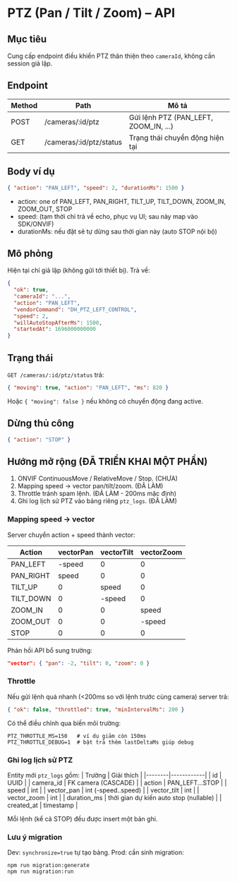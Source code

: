 # PTZ (Pan / Tilt / Zoom) – API

## Mục tiêu
Cung cấp endpoint điều khiển PTZ thân thiện theo `cameraId`, không cần session giả lập.

## Endpoint
| Method | Path | Mô tả |
|--------|------|------|
| POST | /cameras/:id/ptz | Gửi lệnh PTZ (PAN_LEFT, ZOOM_IN, ...) |
| GET | /cameras/:id/ptz/status | Trạng thái chuyển động hiện tại |

## Body ví dụ
```json
{ "action": "PAN_LEFT", "speed": 2, "durationMs": 1500 }
```

- action: one of PAN_LEFT, PAN_RIGHT, TILT_UP, TILT_DOWN, ZOOM_IN, ZOOM_OUT, STOP
- speed: (tạm thời chỉ trả về echo, phục vụ UI; sau này map vào SDK/ONVIF)
- durationMs: nếu đặt sẽ tự dừng sau thời gian này (auto STOP nội bộ)

## Mô phỏng
Hiện tại chỉ giả lập (không gửi tới thiết bị). Trả về:
```json
{
  "ok": true,
  "cameraId": "...",
  "action": "PAN_LEFT",
  "vendorCommand": "DH_PTZ_LEFT_CONTROL",
  "speed": 2,
  "willAutoStopAfterMs": 1500,
  "startedAt": 1696000000000
}
```

## Trạng thái
`GET /cameras/:id/ptz/status` trả:
```json
{ "moving": true, "action": "PAN_LEFT", "ms": 820 }
```
Hoặc `{ "moving": false }` nếu không có chuyển động đang active.

## Dừng thủ công
```json
{ "action": "STOP" }
```

## Hướng mở rộng (ĐÃ TRIỂN KHAI MỘT PHẦN)
1. ONVIF ContinuousMove / RelativeMove / Stop. (CHƯA)
2. Mapping speed → vector pan/tilt/zoom. (ĐÃ LÀM)
3. Throttle tránh spam lệnh. (ĐÃ LÀM - 200ms mặc định)
4. Ghi log lịch sử PTZ vào bảng riêng `ptz_logs`. (ĐÃ LÀM)

### Mapping speed → vector
Server chuyển action + speed thành vector:

| Action | vectorPan | vectorTilt | vectorZoom |
|--------|-----------|-----------|------------|
| PAN_LEFT  | -speed | 0 | 0 |
| PAN_RIGHT | speed  | 0 | 0 |
| TILT_UP   | 0 | speed | 0 |
| TILT_DOWN | 0 | -speed | 0 |
| ZOOM_IN   | 0 | 0 | speed |
| ZOOM_OUT  | 0 | 0 | -speed |
| STOP      | 0 | 0 | 0 |

Phản hồi API bổ sung trường:
```json
"vector": { "pan": -2, "tilt": 0, "zoom": 0 }
```

### Throttle
Nếu gửi lệnh quá nhanh (<200ms so với lệnh trước cùng camera) server trả:
```json
{ "ok": false, "throttled": true, "minIntervalMs": 200 }
```
Có thể điều chỉnh qua biến môi trường:
```
PTZ_THROTTLE_MS=150   # ví dụ giảm còn 150ms
PTZ_THROTTLE_DEBUG=1  # bật trả thêm lastDeltaMs giúp debug
```

### Ghi log lịch sử PTZ
Entity mới `ptz_logs` gồm:
| Trường | Giải thích |
|--------|------------|
| id | UUID |
| camera_id | FK camera (CASCADE) |
| action | PAN_LEFT...STOP |
| speed | int |
| vector_pan | int (-speed..speed) |
| vector_tilt | int |
| vector_zoom | int |
| duration_ms | thời gian dự kiến auto stop (nullable) |
| created_at | timestamp |

Mỗi lệnh (kể cả STOP) đều được insert một bản ghi.

### Lưu ý migration
Dev: `synchronize=true` tự tạo bảng. Prod: cần sinh migration:
```
npm run migration:generate
npm run migration:run
```
